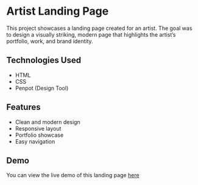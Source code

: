 # Artist Landing Page

This project showcases a landing page created for an artist. The goal was to design a visually striking, modern page that highlights the artist’s portfolio, work, and brand identity.

## Technologies Used

- HTML
- CSS
- Penpot (Design Tool)

## Features

- Clean and modern design
- Responsive layout
- Portfolio showcase
- Easy navigation

## Demo

You can view the live demo of this landing page [here](https://etzhmk.io/etzhmk-music)

